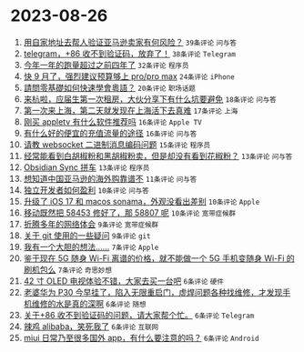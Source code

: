 # 2023-08-26

1. [用自家地址去帮人验证亚马逊卖家有何风险？](https://www.v2ex.com/t/968404) `39条评论` `问与答`
1. [telegram，+86 收不到验证码，放弃了！](https://www.v2ex.com/t/968408) `38条评论` `Telegram`
1. [今年一年的跑量超过之前四年了](https://www.v2ex.com/t/968406) `32条评论` `程序员`
1. [快 9 月了，强烈建议预算够上 pro/pro max](https://www.v2ex.com/t/968437) `24条评论` `iPhone`
1. [請問零基礎如何快速學會粵語？](https://www.v2ex.com/t/968426) `20条评论` `职场话题`
1. [来杭啦，应届生第一次租房，大伙分享下有什么坑要避免](https://www.v2ex.com/t/968445) `18条评论` `问与答`
1. [第一次来上海，第二天就发现在上海活下去真难](https://www.v2ex.com/t/968409) `17条评论` `上海`
1. [刚买 appletv 有什么软件推荐吗](https://www.v2ex.com/t/968441) `16条评论` `Apple TV`
1. [有什么好的便宜的充值流量的途径](https://www.v2ex.com/t/968403) `16条评论` `问与答`
1. [请教 websocket 二进制消息编码问题](https://www.v2ex.com/t/968420) `15条评论` `程序员`
1. [经常能看到白胡椒粉和黑胡椒粉卖，但是却没有看到花椒粉？](https://www.v2ex.com/t/968428) `13条评论` `问与答`
1. [Obsidian Sync 拼车](https://www.v2ex.com/t/968424) `13条评论` `程序员`
1. [想知道中国亚马逊的海外购靠谱不](https://www.v2ex.com/t/968414) `11条评论` `问与答`
1. [独立开发者如何盈利](https://www.v2ex.com/t/968439) `10条评论` `问与答`
1. [升级了 iOS 17 和 macos sonama，外观没看出差别](https://www.v2ex.com/t/968419) `10条评论` `Apple`
1. [移动既然把 58453 修好了，那 58807 呢](https://www.v2ex.com/t/968417) `10条评论` `宽带症候群`
1. [折腾多年的网络体会](https://www.v2ex.com/t/968451) `9条评论` `宽带症候群`
1. [关于 git 使用的一些疑问](https://www.v2ex.com/t/968436) `9条评论` `git`
1. [我有一个大胆的想法……](https://www.v2ex.com/t/968427) `7条评论` `Apple`
1. [鉴于现在 5G 随身 Wi-Fi 离谱的价格，就不能做一个 5G 手机变随身 Wi-Fi 的刷机包么](https://www.v2ex.com/t/968411) `7条评论` `奇思妙想`
1. [42 寸 OLED 电视体验不错，大家去买一台吧](https://www.v2ex.com/t/968452) `6条评论` `硬件`
1. [老婆华为 P30 今早挂了，陷入无限重启门，虚焊问题各种找维修，才发现手机维修的水是真的深啊](https://www.v2ex.com/t/968449) `6条评论` `随想`
1. [关于+86 收不到验证码的问题，请大家帮个忙。](https://www.v2ex.com/t/968418) `6条评论` `Telegram`
1. [辣鸡 alibaba，笑死我了](https://www.v2ex.com/t/968422) `6条评论` `互联网`
1. [miui 日常乃至很多国外 app，有什么要注意的吗？](https://www.v2ex.com/t/968413) `6条评论` `Android`
